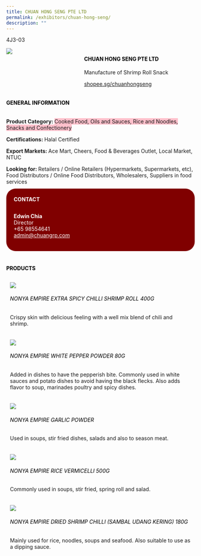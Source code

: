```yaml
---
title: CHUAN HONG SENG PTE LTD
permalink: /exhibitors/chuan-hong-seng/
description: ""
---
```

<head>
	<div class="flex-paragraph">
		<!--hi there! this is a comment and will provide you with instructional guides-->
		<!--insert booth number here!-->
		<p style="text-transform: uppercase">4J3-03</p></div>
			<div class="flex-container" style="display: flex; flex-wrap: wrap;">
				<!--insert DOWNLOAD link of company logo between the " marks!-->
			<div class="card sgds" style="flex: 1 1 40%; display: block;"><img src="https://drive.google.com/u/0/uc?id=1pFmUpJrbQOI4Zg0redQ4fKry5I38VZ2a&export=download"></div>
	<div class="card-sgds" style="flex: 1 1 58%; display: block; margin-left: 3px">
		<h4 style="text-transform: uppercase; color: black;"><!--insert the exhibitor's name between the <b> tags here--><b>Chuan Hong Seng Pte Ltd</b></h4><!--insert the exhibitor's description between the <p> tags here-->
		<p>Manufacture of Shrimp Roll Snack</p>
		<!--insert the exhibitor's website link, making sure there is "https:// www." present please. make sure the entire https link goes in between the " marks-->
		<p><a href="https://www.shopee.sg/chuanhongseng" target="_blank"><!--insert the www website link here (no need for https)-->shopee.sg/chuanhongseng</a></p>
	</div>
</div>
</head>

<body>
	<h4 style="text-transform: uppercase; color: black;"><b>General Information</b></h4>
		<div class="flex-container" style="display: flex; flex-wrap: wrap;">
			<div class="card sgds" style="flex: 1 1 65%; display: block; align-self: stretch">
			<div class="flex-paragraph">
			<p><b>Product Category: </b><span style=" background-color: pink; border-radius: 10 px;"><!--insert the exhibitor's pdt cat between the <p> tags here-->Cooked Food, Oils and Sauces, Rice and Noodles, Snacks and Confectionery</span></p> 
				<p><b>Certifications: </b><!--insert all the exhibitor's certifications between the </b> and </p> here-->Halal Certified</p>
			<p><b>Export Markets: </b><!--insert all the exhibitor's export markets between the </b> and </p> here-->Ace Mart, Cheers, Food & Beverages Outlet, Local Market, NTUC</p>
			<p style="margin-bottom: 10px;"><b>Looking for: </b><!--insert all the exhibitor's potential business partners between the </b> and </p> here-->Retailers / Online Retailers (Hypermarkets, Supermarkets, etc), Food Distributors / Online Food Distributors, Wholesalers, Suppliers in food services</p>
			</div>
		</div>
		<div class="card sgds" style="flex: 1 1 35%; padding: 10px; display: block; background-color: maroon; border-radius: 25px; align-self: center;">
		<h4 style="color: white; margin-top: 10px; margin-left: 10px;">CONTACT</h4>
		<div class="flex-paragraph">
			<!--replace with exhibitor's: -->
			<p style="padding: 10px; color: white;"><b><!-- POC name-->Edwin Chia</b><br><!-- designation-->Director<br><!--contact number-->+65 98554641<br><!-- for linking purposes, insert their email after "mailto:"...--><a href="mailto:admin@chuangrp.com" style="color: white;"><!--...and also include the display email before </a> here-->admin@chuangrp.com</a></p>
		</div>
			</div>
		</div>
	<br>
		<h4 style="text-transform: uppercase; color: black;"><b>products</b></h4>
<div style="display: flex; flex-wrap: wrap;">
  <div class="card sgds" style="flex: 1 1 47%; margin: 10px; display: block;"><!--insert the exhibitor's DOWNLOAD image for product between the " marks here-->
	<div class="flex-image" style="display: block;"><img src="https://drive.google.com/u/0/uc?id=1qIPgNYiPkfKmx3v5GW1DQhMlxJv4vc_s&export=download"></div>
	<div class="flex-paragraph">
		<h6 style="text-transform: uppercase; color: black;"><!--insert product name before </h6> and product description after <p>-->Nonya Empire Extra Spicy Chilli Shrimp Roll 400g</h6>
		<p>Crispy skin with delicious feeling with a well mix blend of chili and shrimp.</p></div>
	</div>
		<div class="card sgds" style="flex: 1 1 47%; margin: 10px; display: block;">
		<div class="flex-image" style="display: block;"><img src="https://drive.google.com/u/0/uc?id=1ynCiVtzeaMKApRIBwwkSqQZZuiiv5FiF&export=download"></div>
	<div class="flex-paragraph">
		<h6 style="text-transform: uppercase; color: black;">Nonya Empire White Pepper Powder 80g</h6>
		<p>Added in dishes to have the pepperish bite. Commonly used in white sauces and potato dishes to avoid having the black flecks. Also adds flavor to soup, marinades poultry and spicy dishes.</p></div>
	</div>
		<div class="card sgds" style="flex: 1 1 47%; margin: 10px; display: block;">
		<div class="flex-image" style="display: block;"><img src="https://drive.google.com/u/0/uc?id=1hzZLaL774_aA8rX5j_hkvvEeh7nEr1AD&export=download"></div>
	<div class="flex-paragraph">
		<h6 style="text-transform: uppercase; color: black;">Nonya Empire Garlic Powder</h6>
		<p>Used in soups, stir fried dishes, salads and also to season meat.</p></div>
		</div>
		<div class="card sgds" style="flex: 1 1 47%; margin: 10px; display: block;">
		<div class="flex-image" style="display: block;"><img src="https://drive.google.com/u/0/uc?id=18fLO74JBGloK862KVNMpKAuzi6ZBnDyn&export=download"></div>
	<div class="flex-paragraph">
		<h6 style="text-transform: uppercase; color: black;">Nonya Empire Rice Vermicelli 500g</h6>
		<p>Commonly used in soups, stir fried, spring roll and salad.</p></div>
	</div>
		<div class="card sgds" style="flex: 1 1 47%; margin: 10px; display: block;">
		<div class="flex-image" style="display: block;"><img src="https://drive.google.com/u/0/uc?id=14B1g9pwWXr8AK58tuvFfoNr-28F87Gzd&export=download"></div>
	<div class="flex-paragraph">
		<h6 style="text-transform: uppercase; color: black;">Nonya Empire Dried Shrimp Chilli (Sambal Udang Kering) 180g</h6>
		<p>Mainly used for rice, noodles, soups and seafood. Also suitable to use as a dipping sauce. </p></div>
	</div>
	<!--don't delete these 2 tags. double check how the layout looks on the right too and lemme know if there are any problems! thank u so much for ur hardwork!-->
	</div>
</body>